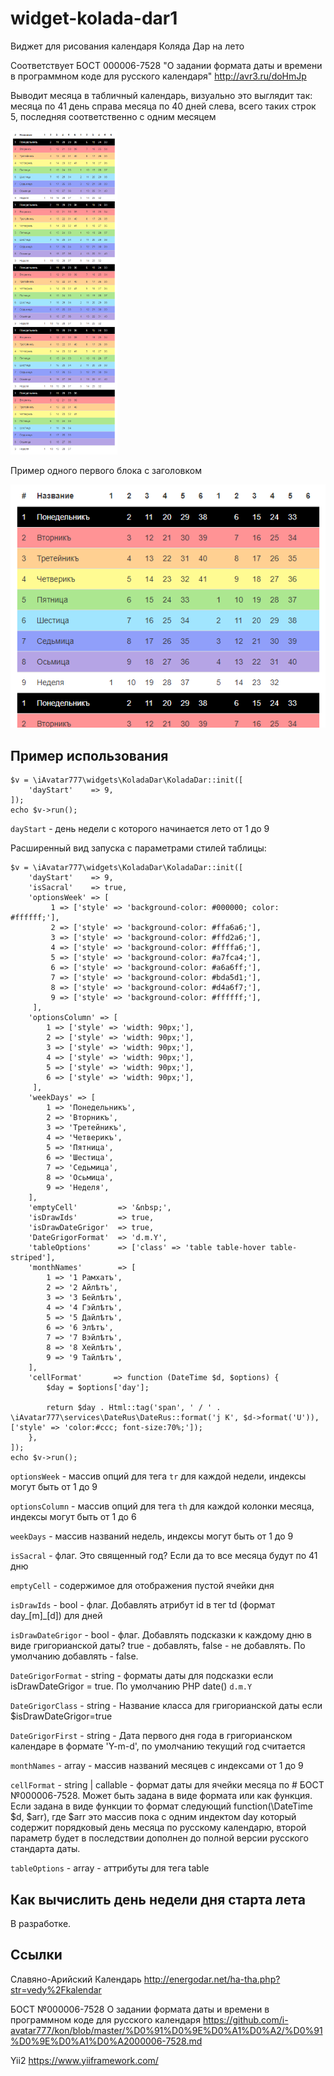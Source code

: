 # widget-kolada-dar1

Виджет для рисования календаря Коляда Дар на лето

Соответствует БОСТ 000006-7528 "О задании формата даты и времени в программном коде для русского календаря" http://avr3.ru/doHmJp 

Выводит месяца в табличный календарь, визуально это выглядит так:
месяца по 41 день справа месяца по 40 дней слева, всего таких строк 5, последняя соответственно с одним месяцем


![](images/2020-02-06_00-08-02.png)

Пример одного первого блока с заголовком

![](images/2020-02-06_00-08-59.png)

## Пример использования

```
$v = \iAvatar777\widgets\KoladaDar\KoladaDar::init([
    'dayStart'    => 9,
]);
echo $v->run();
```

`dayStart` - день недели с которого начинается лето от 1 до 9

Расширенный вид запуска с параметрами стилей таблицы:

```
$v = \iAvatar777\widgets\KoladaDar\KoladaDar::init([
    'dayStart'    => 9,
    'isSacral'    => true,
    'optionsWeek' => [
         1 => ['style' => 'background-color: #000000; color: #ffffff;'],
         2 => ['style' => 'background-color: #ffa6a6;'],
         3 => ['style' => 'background-color: #ffd2a6;'],
         4 => ['style' => 'background-color: #ffffa6;'],
         5 => ['style' => 'background-color: #a7fca4;'],
         6 => ['style' => 'background-color: #a6a6ff;'],
         7 => ['style' => 'background-color: #bda5d1;'],
         8 => ['style' => 'background-color: #d4a6f7;'],
         9 => ['style' => 'background-color: #ffffff;'],
     ],
    'optionsColumn' => [
        1 => ['style' => 'width: 90px;'],
        2 => ['style' => 'width: 90px;'],
        3 => ['style' => 'width: 90px;'],
        4 => ['style' => 'width: 90px;'],
        5 => ['style' => 'width: 90px;'],
        6 => ['style' => 'width: 90px;'],
     ],
    'weekDays' => [
        1 => 'Понедельникъ',
        2 => 'Вторникъ',
        3 => 'Третейникъ',
        4 => 'Четверикъ',
        5 => 'Пятница',
        6 => 'Шестица',
        7 => 'Седьмица',
        8 => 'Осьмица',
        9 => 'Неделя',
    ],
    'emptyCell'         => '&nbsp;',
    'isDrawIds'         => true,
    'isDrawDateGrigor'  => true,
    'DateGrigorFormat'  => 'd.m.Y',
    'tableOptions'      => ['class' => 'table table-hover table-striped'],
    'monthNames'        => [
        1 => '1 Рамхатъ',
        2 => '2 Айлѣтъ',
        3 => '3 Бейлѣтъ',
        4 => '4 Гэйлѣтъ',
        5 => '5 Дайлѣтъ',
        6 => '6 Элѣтъ',
        7 => '7 Вэйлѣтъ',
        8 => '8 Хейлѣтъ',
        9 => '9 Тайлѣтъ',
    ],
    'cellFormat'       => function (DateTime $d, $options) {
        $day = $options['day'];

        return $day . Html::tag('span', ' / ' . \iAvatar777\services\DateRus\DateRus::format('j K', $d->format('U')), ['style' => 'color:#ccc; font-size:70%;']);
    },
]);
echo $v->run();
```

`optionsWeek` - массив опций для тега `tr` для каждой недели, индексы могут быть от 1 до 9

`optionsColumn` - массив опций для тега `th` для каждой колонки месяца, индексы могут быть от 1 до 6

`weekDays` - массив названий недель, индексы могут быть от 1 до 9

`isSacral` - флаг. Это священный год? Если да то все месяца будут по 41 дню

`emptyCell` - содержимое для отображения пустой ячейки дня 

`isDrawIds` - bool - флаг. Добавлять атрибут id в тег td (формат day_[m]_[d]) для дней

`isDrawDateGrigor` - bool - флаг. Добавлять подсказки к каждому дню в виде григорианской даты? true - добавлять, false - не добавлять. По умолчанию добавлять - false.

`DateGrigorFormat` - string - форматы даты для подсказки если isDrawDateGrigor = true. По умолчанию PHP date() `d.m.Y`

`DateGrigorClass` - string - Название класса для григорианской даты если $isDrawDateGrigor=true

`DateGrigorFirst` - string - Дата первого дня года в григорианском календаре в формате 'Y-m-d', по умолчанию текущий год считается

`monthNames` - array - массив названий месяцев с индексами от 1 до 9

`cellFormat` - string | callable - формат даты для ячейки месяца по # БОСТ №000006-7528. Может быть задана в виде формата или как функция. Если задана в виде функции то формат следующий
                        function(\DateTime $d, $arr), где $arr это массив пока с одним индектом day который содержит порядковый день месяца по русскому календарю, второй параметр будет в последствии дополнен до полной версии русского стандарта даты.

`tableOptions` - array - аттрибуты для тега table

## Как вычислить день недели дня старта лета

В разработке.

## Ссылки

Славяно-Арийский Календарь
http://energodar.net/ha-tha.php?str=vedy%2Fkalendar 

БОСТ №000006-7528 О задании формата даты и времени в программном коде для русского календаря
https://github.com/i-avatar777/kon/blob/master/%D0%91%D0%9E%D0%A1%D0%A2/%D0%91%D0%9E%D0%A1%D0%A2000006-7528.md

Yii2
https://www.yiiframework.com/
